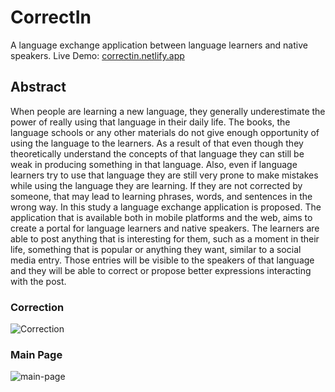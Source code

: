 # CorrectIn

A language exchange application between language learners and native speakers.
Live Demo: [correctin.netlify.app](https://correctin.netlify.app)

## Abstract

When people are learning a new language, they generally underestimate the
power of really using that language in their daily life. The books, the language
schools or any other materials do not give enough opportunity of using the
language to the learners. As a result of that even though they theoretically
understand the concepts of that language they can still be weak in producing
something in that language. Also, even if language learners try to use that
language they are still very prone to make mistakes while using the language
they are learning. If they are not corrected by someone, that may lead to
learning phrases, words, and sentences in the wrong way. In this study a
language exchange application is proposed. The application that is available
both in mobile platforms and the web, aims to create a portal for language
learners and native speakers. The learners are able to post anything that is
interesting for them, such as a moment in their life, something that is popular
or anything they want, similar to a social media entry. Those entries will
be visible to the speakers of that language and they will be able to correct or
propose better expressions interacting with the post.

### Correction
![Correction](https://i.imgur.com/fdsgKKX.jpeg)

### Main Page
![main-page](https://i.imgur.com/X5nDlIz.jpeg)




